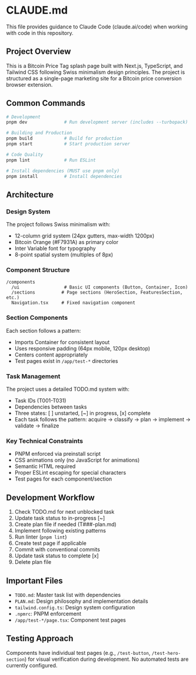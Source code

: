 # CLAUDE.md

This file provides guidance to Claude Code (claude.ai/code) when working with code in this repository.

## Project Overview

This is a Bitcoin Price Tag splash page built with Next.js, TypeScript, and Tailwind CSS following Swiss minimalism design principles. The project is structured as a single-page marketing site for a Bitcoin price conversion browser extension.

## Common Commands

```bash
# Development
pnpm dev              # Run development server (includes --turbopack)

# Building and Production
pnpm build            # Build for production
pnpm start            # Start production server

# Code Quality
pnpm lint             # Run ESLint

# Install dependencies (MUST use pnpm only)
pnpm install          # Install dependencies
```

## Architecture

### Design System
The project follows Swiss minimalism with:
- 12-column grid system (24px gutters, max-width 1200px)
- Bitcoin Orange (#F7931A) as primary color
- Inter Variable font for typography
- 8-point spatial system (multiples of 8px)

### Component Structure
```
/components
  /ui                 # Basic UI components (Button, Container, Icon)
  /sections          # Page sections (HeroSection, FeaturesSection, etc.)
  Navigation.tsx     # Fixed navigation component
```

### Section Components
Each section follows a pattern:
- Imports Container for consistent layout
- Uses responsive padding (64px mobile, 120px desktop)
- Centers content appropriately
- Test pages exist in `/app/test-*` directories

### Task Management
The project uses a detailed TODO.md system with:
- Task IDs (T001-T031)
- Dependencies between tasks
- Three states: [ ] unstarted, [~] in progress, [x] complete
- Each task follows the pattern: acquire → classify → plan → implement → validate → finalize

### Key Technical Constraints
- PNPM enforced via preinstall script
- CSS animations only (no JavaScript for animations)
- Semantic HTML required
- Proper ESLint escaping for special characters
- Test pages for each component/section

## Development Workflow

1. Check TODO.md for next unblocked task
2. Update task status to in-progress [~]
3. Create plan file if needed (T###-plan.md)
4. Implement following existing patterns
5. Run linter (`pnpm lint`)
6. Create test page if applicable
7. Commit with conventional commits
8. Update task status to complete [x]
9. Delete plan file

## Important Files

- `TODO.md`: Master task list with dependencies
- `PLAN.md`: Design philosophy and implementation details
- `tailwind.config.ts`: Design system configuration
- `.npmrc`: PNPM enforcement
- `/app/test-*/page.tsx`: Component test pages

## Testing Approach

Components have individual test pages (e.g., `/test-button`, `/test-hero-section`) for visual verification during development. No automated tests are currently configured.